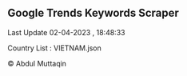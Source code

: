 

## Google Trends Keywords Scraper 
 
Last Update 02-04-2023 , 18:48:33

Country List :
VIETNAM.json



© Abdul Muttaqin 
